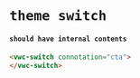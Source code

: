 # `theme switch`

#### `should have internal contents`

```html
<vwc-switch connotation="cta">
</vwc-switch>

```

